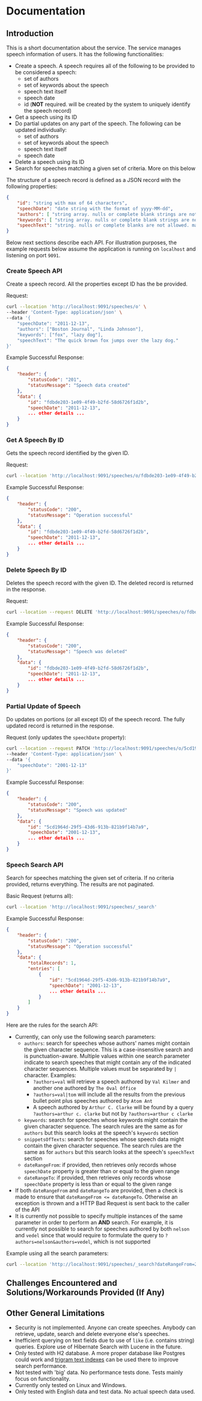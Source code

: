# Documentation

## Introduction

This is a short documentation about the service. The service manages speech information of users. It has the following functionalities:

- Create a speech. A speech requires all of the following to be provided to be considered a speech:
  - set of authors
  - set of keywords about the speech
  - speech text itself
  - speech date
  - id (**NOT** required. will be created by the system to uniquely identify the speech record)
- Get a speech using its ID
- Do partial updates on any part of the speech. The following can be updated individually:
  - set of authors
  - set of keywords about the speech
  - speech text itself
  - speech date
- Delete a speech using its ID
- Search for speeches matching a given set of criteria. More on this below

The structure of a speech record is defined as a JSON record with the following properties:

```json
{
	"id": "string with max of 64 characters",
	"speechDate": "date string with the format of yyyy-MM-dd",
	"authors": [ "string array. nulls or complete blank strings are not allowed. each value has a max of 1024 characters" ],
	"keywords": [ "string array. nulls or complete blank strings are not allowed. each value has a max of 1024 characters" ],
	"speechText": "string. nulls or complete blanks are not allowed. max of 1048576 characters"
}
```

Below next sections describe each API. For illustration purposes, the example requests below assume the application is running on `localhost` and listening on port `9091`.

### Create Speech API

Create a speech record. All the properties except ID has the be provided.

Request:
```sh
curl --location 'http://localhost:9091/speeches/o' \
--header 'Content-Type: application/json' \
--data '{
	"speechDate": "2011-12-13",
	"authors": ["Boston Journal", "Linda Johnson"],
	"keywords": ["fox", "lazy dog"],
	"speechText": "The quick brown fox jumps over the lazy dog."
}'
```
Example Successful Response:
```json
{
    "header": {
        "statusCode": "201",
        "statusMessage": "Speech data created"
    },
    "data": {
        "id": "fdbde203-1e09-4f49-b2fd-58d6726f1d2b",
        "speechDate": "2011-12-13",
        ... other details ...
    }
}
```

### Get A Speech By ID

Gets the speech record identified by the given ID.

Request:
```sh
curl --location 'http://localhost:9091/speeches/o/fdbde203-1e09-4f49-b2fd-58d6726f1d2b'
```
Example Successful Response:
```json
{
    "header": {
        "statusCode": "200",
        "statusMessage": "Operation successful"
    },
    "data": {
        "id": "fdbde203-1e09-4f49-b2fd-58d6726f1d2b",
        "speechDate": "2011-12-13",
        ... other details ...
    }
}
```

### Delete Speech By ID

Deletes the speech record with the given ID. The deleted record is returned in the response.

Request:
```sh
curl --location --request DELETE 'http://localhost:9091/speeches/o/fdbde203-1e09-4f49-b2fd-58d6726f1d2b'
```
Example Successful Response:
```json
{
    "header": {
        "statusCode": "200",
        "statusMessage": "Speech was deleted"
    },
    "data": {
        "id": "fdbde203-1e09-4f49-b2fd-58d6726f1d2b",
        "speechDate": "2011-12-13",
        ... other details ...
    }
}
```

### Partial Update of Speech

Do updates on portions (or all except ID) of the speech record. The fully updated record is returned in the response.

Request (only updates the `speechDate` property):
```sh
curl --location --request PATCH 'http://localhost:9091/speeches/o/5cd1964d-29f5-43d6-913b-821b9f14b7a9' \
--header 'Content-Type: application/json' \
--data '{
	"speechDate": "2001-12-13"
}'
```
Example Successful Response:
```json
{
    "header": {
        "statusCode": "200",
        "statusMessage": "Speech was updated"
    },
    "data": {
        "id": "5cd1964d-29f5-43d6-913b-821b9f14b7a9",
        "speechDate": "2001-12-13",
        ... other details ...
    }
}
```

### Speech Search API

Search for speeches matching the given set of criteria. If no criteria provided, returns everything. The results are not paginated.

Basic Request (returns all):
```sh
curl --location 'http://localhost:9091/speeches/_search'
```
Example Successful Response:
```json
{
    "header": {
        "statusCode": "200",
        "statusMessage": "Operation successful"
    },
    "data": {
        "totalRecords": 1,
        "entries": [
            {
                "id": "5cd1964d-29f5-43d6-913b-821b9f14b7a9",
                "speechDate": "2001-12-13",
                ... other details ...
            }
        ]
    }
}
```

Here are the rules for the search API:

- Currently, can only use the following search parameters:
  - `authors`: search for speeches whose authors' names might contain the given character sequence. This is a case-insensitive search and is punctuation-aware. Multiple values within one search parameter indicate to search speeches that might contain any of the indicated character sequences. Multiple values must be separated by `|` character. Examples:
    - `?authors=val` will retrieve a speech authored by `Val Kilmer` and another one authored by `The Oval Office`
    - `?authors=val|tom` will include all the results from the previous bullet point plus speeches authored by `Atom Ant`
    - A speech authored by `Arthur C. Clarke` will be found by a query `?authors=arthur c. clarke` but not by `?authors=arthur c clarke`
  - `keywords`: search for speeches whose keywords might contain the given character sequence. The search rules are the same as for `authors` but this search looks at the speech's `keywords` section
  - `snippetsOfTexts`: search for speeches whose speech data might contain the given character sequence. The search rules are the same as for `authors` but this search looks at the speech's `speechText` section
  - `dateRangeFrom`: if provided, then retrieves only records whose `speechDate` property is greater than or equal to the given range
  - `dateRangeTo`: if provided, then retrieves only records whose `speechDate` property is less than or equal to the given range
- If both `dateRangeFrom` and `dateRangeTo` are provided, then a check is made to ensure that `dateRangeFrom <= dateRangeTo`. Otherwise an exception is thrown and a HTTP Bad Request is sent back to the caller of the API
- It is currently not possible to specify multiple instances of the same parameter in order to perform an **AND** search. For example, it is currently not possible to search for speeches authored by both `nelson` and `vedel` since that would require to formulate the query to `?authors=nelson&authors=vedel`, which is not supported

Example using all the search parameters:
```sh
curl --location 'http://localhost:9091/speeches/_search?dateRangeFrom=2000-01-01&dateRangeTo=2003-01-01&authors=journal&keywords=dog&snippetsOfTexts=jumps%7cquick'
```

## Challenges Encountered and Solutions/Workarounds Provided (If Any)

## Other General Limitations

- Security is not implemented. Anyone can create speeches. Anybody can retrieve, update, search and delete everyone else's speeches.
- Inefficient querying on text fields due to use of `like` (i.e. contains string) queries. Explore use of Hibernate Search with Lucene in the future.
- Only tested with H2 database. A more proper database like Postgres could work and [trigram text indexes](https://about.gitlab.com/blog/2016/03/18/fast-search-using-postgresql-trigram-indexes/) can be used there to improve search performance.
- Not tested with 'big' data. No performance tests done. Tests mainly focus on functionality.
- Currently only tested on Linux and Windows.
- Only tested with English data and test data. No actual speech data used.
